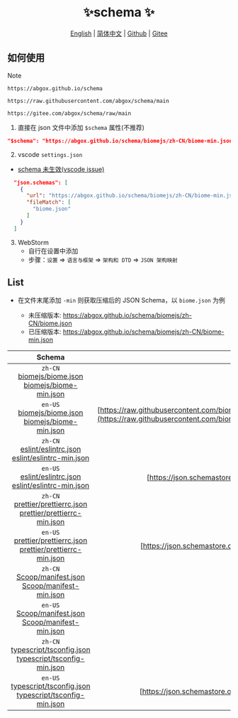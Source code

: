 <p align="center">
    <h1 align="center">✨schema ✨</h1>
</p>
<p align="center">
    <a href="README.md">English</a> |
    <a href="README-CN.md">简体中文</a> |
    <a href="https://github.com/abgox/schema">Github</a> |
    <a href="https://gitee.com/abgox/schema">Gitee</a>
</p>

## 如何使用

> [!NOTE]
>
> `https://abgox.github.io/schema`
>
> `https://raw.githubusercontent.com/abgox/schema/main`
>
> `https://gitee.com/abgox/schema/raw/main`

1. 直接在 json 文件中添加 `$schema` 属性(不推荐)

```json
"$schema": "https://abgox.github.io/schema/biomejs/zh-CN/biome-min.json",
```

2. vscode `settings.json`

- [schema 未生效(vscode issue)](https://github.com/microsoft/vscode/issues/219855)

```json
  "json.schemas": [
    {
      "url": "https://abgox.github.io/schema/biomejs/zh-CN/biome-min.json",
      "fileMatch": [
        "biome.json"
      ]
    }
  ]
```

3. WebStorm
   - 自行在设置中添加
   - 步骤：`设置` => `语言与框架` => `架构和 DTD` => `JSON 架构映射`

## List

- 在文件末尾添加 `-min` 则获取压缩后的 JSON Schema，以 `biome.json` 为例

  - 未压缩版本: https://abgox.github.io/schema/biomejs/zh-CN/biome.json
  - 已压缩版本: https://abgox.github.io/schema/biomejs/zh-CN/biome-min.json

<!-- prettier-ignore-start -->
|Schema|Source|
|:-:|:-:|
|`zh-CN`<br>[biomejs/biome.json](https://abgox.github.io/schema/biomejs/zh-CN/biome.json '点击获取未压缩版本')<br>[biomejs/biome-min.json](https://abgox.github.io/schema/biomejs/zh-CN/biome-min.json '点击获取压缩版本')|
|`en-US`<br>[biomejs/biome.json](https://abgox.github.io/schema/biomejs/en-US/biome.json '点击获取未压缩版本')<br>[biomejs/biome-min.json](https://abgox.github.io/schema/biomejs/en-US/biome-min.json '点击获取压缩版本')|[https://raw.githubusercontent.com/biomejs/biome/main/packages/%40biomejs/biome/configuration_schema.json](https://raw.githubusercontent.com/biomejs/biome/main/packages/%40biomejs/biome/configuration_schema.json) <img src="https://img.shields.io/badge/update-yellow" />|
|`zh-CN`<br>[eslint/eslintrc.json](https://abgox.github.io/schema/eslint/zh-CN/eslintrc.json '点击获取未压缩版本')<br>[eslint/eslintrc-min.json](https://abgox.github.io/schema/eslint/zh-CN/eslintrc-min.json '点击获取压缩版本')|
|`en-US`<br>[eslint/eslintrc.json](https://abgox.github.io/schema/eslint/en-US/eslintrc.json '点击获取未压缩版本')<br>[eslint/eslintrc-min.json](https://abgox.github.io/schema/eslint/en-US/eslintrc-min.json '点击获取压缩版本')|[https://json.schemastore.org/eslintrc.json](https://json.schemastore.org/eslintrc.json)|
|`zh-CN`<br>[prettier/prettierrc.json](https://abgox.github.io/schema/prettier/zh-CN/prettierrc.json '点击获取未压缩版本')<br>[prettier/prettierrc-min.json](https://abgox.github.io/schema/prettier/zh-CN/prettierrc-min.json '点击获取压缩版本')|
|`en-US`<br>[prettier/prettierrc.json](https://abgox.github.io/schema/prettier/en-US/prettierrc.json '点击获取未压缩版本')<br>[prettier/prettierrc-min.json](https://abgox.github.io/schema/prettier/en-US/prettierrc-min.json '点击获取压缩版本')|[https://json.schemastore.org/prettierrc.json](https://json.schemastore.org/prettierrc.json)|
|`zh-CN`<br>[Scoop/manifest.json](https://abgox.github.io/schema/Scoop/zh-CN/manifest.json '点击获取未压缩版本')<br>[Scoop/manifest-min.json](https://abgox.github.io/schema/Scoop/zh-CN/manifest-min.json '点击获取压缩版本')|
|`en-US`<br>[Scoop/manifest.json](https://abgox.github.io/schema/Scoop/en-US/manifest.json '点击获取未压缩版本')<br>[Scoop/manifest-min.json](https://abgox.github.io/schema/Scoop/en-US/manifest-min.json '点击获取压缩版本')||
|`zh-CN`<br>[typescript/tsconfig.json](https://abgox.github.io/schema/typescript/zh-CN/tsconfig.json '点击获取未压缩版本')<br>[typescript/tsconfig-min.json](https://abgox.github.io/schema/typescript/zh-CN/tsconfig-min.json '点击获取压缩版本')|
|`en-US`<br>[typescript/tsconfig.json](https://abgox.github.io/schema/typescript/en-US/tsconfig.json '点击获取未压缩版本')<br>[typescript/tsconfig-min.json](https://abgox.github.io/schema/typescript/en-US/tsconfig-min.json '点击获取压缩版本')|[https://json.schemastore.org/tsconfig.json](https://json.schemastore.org/tsconfig.json) <img src="https://img.shields.io/badge/update-yellow" />|
<!-- prettier-ignore-end -->
